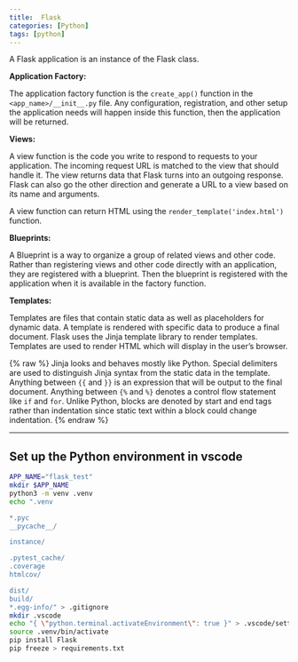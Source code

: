 ```yaml
---
title:  Flask
categories: [Python]
tags: [python]
---
```


A Flask application is an instance of the Flask class.

**Application Factory:**

The application factory function is the `create_app()` function in the `<app_name>/__init__.py` file.  Any configuration, registration, and other setup the application needs will happen inside this function, then the application will be returned.

**Views:**

A view function is the code you write to respond to requests to your application.  The incoming request URL is matched to the view that should handle it.  The view returns data that Flask turns into an outgoing response.  Flask can also go the other direction and generate a URL to a view based on its name and arguments.

A view function can return HTML using the `render_template('index.html')` function.

**Blueprints:**

A Blueprint is a way to organize a group of related views and other code. Rather than registering views and other code directly with an application, they are registered with a blueprint. Then the blueprint is registered with the application when it is available in the factory function.

**Templates:**

Templates are files that contain static data as well as placeholders for dynamic data. A template is rendered with specific data to produce a final document. Flask uses the Jinja template library to render templates.  Templates are used to render HTML which will display in the user’s browser.

{% raw %}
Jinja looks and behaves mostly like Python. Special delimiters are used to distinguish Jinja syntax from the static data in the template. Anything between `{{` and `}}` is an expression that will be output to the final document. Anything between `{%` and `%}` denotes a control flow statement like `if` and `for`. Unlike Python, blocks are denoted by start and end tags rather than indentation since static text within a block could change indentation.
{% endraw %}

---

## Set up the Python environment in vscode

```sh
APP_NAME="flask_test"
mkdir $APP_NAME
python3 -m venv .venv
echo ".venv

*.pyc
__pycache__/

instance/

.pytest_cache/
.coverage
htmlcov/

dist/
build/
*.egg-info/" > .gitignore
mkdir .vscode
echo "{ \"python.terminal.activateEnvironment\": true }" > .vscode/settings.json
source .venv/bin/activate
pip install Flask
pip freeze > requirements.txt
```
